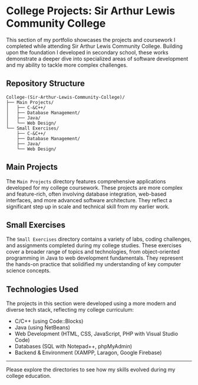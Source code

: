# College Projects: Sir Arthur Lewis Community College

This section of my portfolio showcases the projects and coursework I completed while attending Sir Arthur Lewis Community College. Building upon the foundation I developed in secondary school, these works demonstrate a deeper dive into specialized areas of software development and my ability to tackle more complex challenges.

## Repository Structure

```
College-(Sir-Arthur-Lewis-Community-College)/
├── Main Projects/
│   ├── C-&C++/
│   ├── Database Management/
│   ├── Java/
│   └── Web Design/
└── Small Exercises/
    ├── C-&C++/
    ├── Database Management/
    ├── Java/
    └── Web Design/
```

## Main Projects

The `Main Projects` directory features comprehensive applications developed for my college coursework. These projects are more complex and feature-rich, often involving database integration, web-based interfaces, and more advanced software architecture. They reflect a significant step up in scale and technical skill from my earlier work.

## Small Exercises

The `Small Exercises` directory contains a variety of labs, coding challenges, and assignments completed during my college studies. These exercises cover a broader range of topics and technologies, from object-oriented programming in Java to web development fundamentals. They represent the hands-on practice that solidified my understanding of key computer science concepts.

## Technologies Used

The projects in this section were developed using a more modern and diverse tech stack, reflecting my college curriculum:
- C/C++ (using Code::Blocks)
- Java (using NetBeans)
- Web Development (HTML, CSS, JavaScript, PHP with Visual Studio Code)
- Databases (SQL with Notepad++, phpMyAdmin)
- Backend & Environment (XAMPP, Laragon, Google Firebase)

---

Please explore the directories to see how my skills evolved during my college education.
